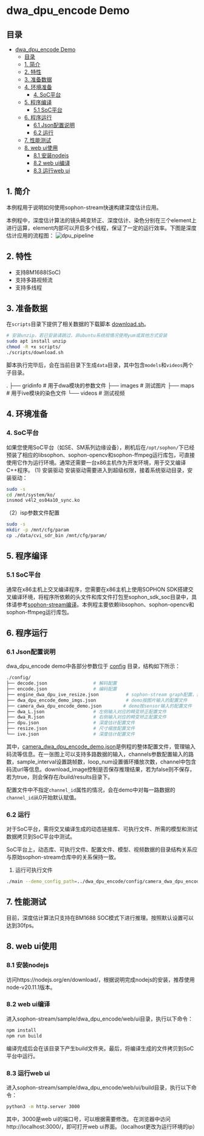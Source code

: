 # dwa_dpu_encode Demo

## 目录
- [dwa\_dpu\_encode Demo](#dwa_dpu_encode-demo)
  - [目录](#目录)
  - [1. 简介](#1-简介)
  - [2. 特性](#2-特性)
  - [3. 准备数据](#3-准备数据)
  - [4. 环境准备](#4-环境准备)
    - [4. SoC平台](#4-soc平台)
  - [5. 程序编译](#5-程序编译)
    - [5.1 SoC平台](#51-soc平台)
  - [6. 程序运行](#6-程序运行)
    - [6.1 Json配置说明](#61-json配置说明)
    - [6.2 运行](#62-运行)
  - [7. 性能测试](#7-性能测试)
  - [8. web ui使用](#8-web-ui使用)
    - [8.1 安装nodejs](#81-安装nodejs)
    - [8.2 web ui编译](#82-web-ui编译)
    - [8.3 运行web ui](#83-运行web-ui)

## 1. 简介

本例程用于说明如何使用sophon-stream快速构建深度估计应用。

本例程中，深度估计算法的镜头畸变矫正、深度估计、染色分别在三个element上进行运算，element内部可以开启多个线程，保证了一定的运行效率。下图是深度估计应用的流程图：
![dpu_pipeline](pic/image.png)

## 2. 特性

* 支持BM1688(SoC)
* 支持多路视频流
* 支持多线程

## 3. 准备数据

​在`scripts`目录下提供了相关数据的下载脚本 [download.sh](./scripts/download.sh)。

```bash
# 安装unzip，若已安装请跳过，非ubuntu系统视情况使用yum或其他方式安装
sudo apt install unzip
chmod -R +x scripts/
./scripts/download.sh
```

脚本执行完毕后，会在当前目录下生成`data`目录，其中包含`models`和`videos`两个子目录。

.
├── gridinfo # 用于dwa模块的参数文件
├── images   # 测试图片
├── maps     # 用于ive模块的染色文件
└── videos   # 测试视频


## 4. 环境准备

### 4. SoC平台

如果您使用SoC平台（如SE、SM系列边缘设备），刷机后在`/opt/sophon/`下已经预装了相应的libsophon、sophon-opencv和sophon-ffmpeg运行库包，可直接使用它作为运行环境。通常还需要一台x86主机作为开发环境，用于交叉编译C++程序。
(1) 安装驱动
安装驱动需要进入到超级权限，接着系统驱动目录，安装驱动：
```bash
sudo -s
cd /mnt/system/ko/
insmod v4l2_os04a10_sync.ko
```

（2）isp参数文件配置

```bash
sudo -s
mkdir -p /mnt/cfg/param
cp ./data/cvi_sdr_bin /mnt/cfg/param/
```

## 5. 程序编译

### 5.1 SoC平台
通常在x86主机上交叉编译程序，您需要在x86主机上使用SOPHON SDK搭建交叉编译环境，将程序所依赖的头文件和库文件打包至sophon_sdk_soc目录中，具体请参考[sophon-stream编译](../../docs/HowToMake.md)。本例程主要依赖libsophon、sophon-opencv和sophon-ffmpeg运行库包。

## 6. 程序运行

### 6.1 Json配置说明

dwa_dpu_encode demo中各部分参数位于 [config](./config/) 目录，结构如下所示：

```bash
./config/
├── decode.json                 # 解码配置
├── encode.json                 # 编码配置
├── engine_dwa_dpu_ive_resize.json          # sophon-stream graph配置，需要分别配置dwa、dpu、ive_resize、encode等文件
├── dwa_dpu_encode_demo_imgs.json           # demo按图片输入的配置文件
├── camera_dwa_dpu_encode_demo.json        # demo按sensor输入的配置文件
├── dwa_L.json                  # 左侧输入对应的畸变矫正配置文件
├── dwa_R.json                  # 右侧输入对应的畸变矫正配置文件
├── dpu.json                    # 深度估计配置文件
├── resize.json                 # 尺寸缩放配置文件
└── ive.json                    # 深度估计配置文件

```

其中，[camera_dwa_dpu_encode_demo.json](./config/camera_dwa_dpu_encode_demo.json)是例程的整体配置文件，管理输入码流等信息。在一张图上可以支持多路数据的输入，channels参数配置输入的路数，sample_interval设置跳帧数，loop_num设置循环播放次数，channel中包含码流url等信息。download_image控制是否保存推理结果，若为false则不保存，若为true，则会保存在/build/results目录下。

配置文件中不指定`channel_id`属性的情况，会在demo中对每一路数据的`channel_id`从0开始默认赋值。


### 6.2 运行

对于SoC平台，需将交叉编译生成的动态链接库、可执行文件、所需的模型和测试数据拷贝到SoC平台中测试。

SoC平台上，动态库、可执行文件、配置文件、模型、视频数据的目录结构关系应与原始sophon-stream仓库中的关系保持一致。


1. 运行可执行文件
```bash
./main --demo_config_path=../dwa_dpu_encode/config/camera_dwa_dpu_encode_demo.json
```

## 7. 性能测试

目前，深度估计算法只支持在BM1688 SOC模式下进行推理。按照默认设置可以达到30fps。


## 8. web ui使用
### 8.1 安装nodejs

访问https://nodejs.org/en/download/，根据说明完成nodejs的安装，推荐使用node-v20.11.1版本。

### 8.2 web ui编译

进入sophon-stream/sample/dwa_dpu_encode/web/ui目录，执行以下命令：
```bash
npm install
npm run build
```
编译完成后会在该目录下产生build文件夹。最后，将编译生成的文件拷贝到SoC平台中运行。
### 8.3 运行web ui

进入sophon-stream/sample/dwa_dpu_encode/web/ui/build目录，执行以下命令：
```bash
python3 -m http.server 3000
```
其中，3000是web ui的端口号，可以根据需要修改。
在浏览器中访问http://localhost:3000/，即可打开web ui界面。（localhost更改为运行环境的ip）